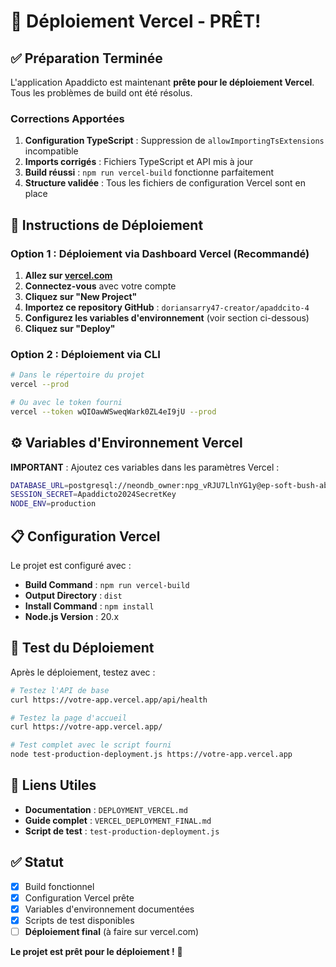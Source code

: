 # 🚀 Déploiement Vercel - PRÊT!

## ✅ Préparation Terminée

L'application Apaddicto est maintenant **prête pour le déploiement Vercel**. Tous les problèmes de build ont été résolus.

### Corrections Apportées

1. **Configuration TypeScript** : Suppression de `allowImportingTsExtensions` incompatible
2. **Imports corrigés** : Fichiers TypeScript et API mis à jour
3. **Build réussi** : `npm run vercel-build` fonctionne parfaitement
4. **Structure validée** : Tous les fichiers de configuration Vercel sont en place

## 🚀 Instructions de Déploiement

### Option 1 : Déploiement via Dashboard Vercel (Recommandé)

1. **Allez sur [vercel.com](https://vercel.com)**
2. **Connectez-vous** avec votre compte
3. **Cliquez sur "New Project"**
4. **Importez ce repository GitHub** : `doriansarry47-creator/apaddcito-4`
5. **Configurez les variables d'environnement** (voir section ci-dessous)
6. **Cliquez sur "Deploy"**

### Option 2 : Déploiement via CLI

```bash
# Dans le répertoire du projet
vercel --prod

# Ou avec le token fourni
vercel --token wQIOawWSweqWark0ZL4eI9jU --prod
```

## ⚙️ Variables d'Environnement Vercel

**IMPORTANT** : Ajoutez ces variables dans les paramètres Vercel :

```bash
DATABASE_URL=postgresql://neondb_owner:npg_vRJU7LlnYG1y@ep-soft-bush-ab0hbww0-pooler.eu-west-2.aws.neon.tech/neondb?sslmode=require&channel_binding=require
SESSION_SECRET=Apaddicto2024SecretKey
NODE_ENV=production
```

## 📋 Configuration Vercel

Le projet est configuré avec :

- **Build Command** : `npm run vercel-build`
- **Output Directory** : `dist`
- **Install Command** : `npm install`
- **Node.js Version** : 20.x

## 🧪 Test du Déploiement

Après le déploiement, testez avec :

```bash
# Testez l'API de base
curl https://votre-app.vercel.app/api/health

# Testez la page d'accueil
curl https://votre-app.vercel.app/

# Test complet avec le script fourni
node test-production-deployment.js https://votre-app.vercel.app
```

## 🔗 Liens Utiles

- **Documentation** : `DEPLOYMENT_VERCEL.md`
- **Guide complet** : `VERCEL_DEPLOYMENT_FINAL.md`
- **Script de test** : `test-production-deployment.js`

## ✅ Statut

- [x] Build fonctionnel
- [x] Configuration Vercel prête  
- [x] Variables d'environnement documentées
- [x] Scripts de test disponibles
- [ ] **Déploiement final** (à faire sur vercel.com)

**Le projet est prêt pour le déploiement !** 🎉